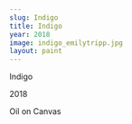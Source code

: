 ```yaml
---
slug: Indigo
title: Indigo
year: 2018
image: indigo_emilytripp.jpg
layout: paint
---
```

Indigo

2018

Oil on Canvas
